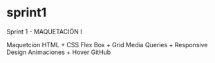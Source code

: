 # sprint1

Sprint 1 - MAQUETACIÓN I

Maquetción HTML + CSS
Flex Box + Grid
Media Queries + Responsive Design
Animaciones + Hover
GitHub
